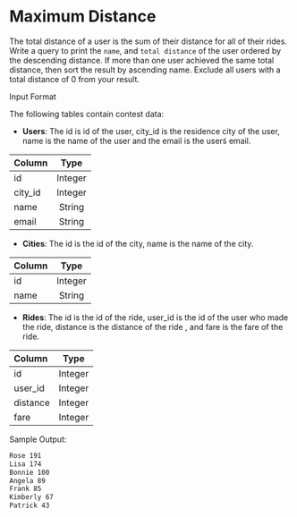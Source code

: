Maximum Distance
================

The total distance of a user is the sum of their distance for all of their rides. Write a query to print the `name`, and `total distance` of the user ordered by the descending distance. If more than one user achieved the same total distance, then sort the result by ascending name. Exclude all users with a total distance of 0 from your result.

Input Format

The following tables contain contest data:

- **Users**: The id is id of the user, city_id is the residence city of the user, name is the name of the user and the email is the userś email.

|Column|Type|
|:-|:-:|
|id|Integer|
|city_id|Integer|
|name|String|
|email|String|

- **Cities**: The id is the id of the city, name is the name of the city.

|Column|Type|
|:-|:-:|
|id|Integer|
|name|String|

- **Rides**: The id is the id of the ride, user_id is the id of the user who made the ride, distance is the distance of the ride , and fare is the fare of the ride.

|Column|Type|
|:-|:-:|
|id|Integer|
|user_id|Integer|
|distance|Integer|
|fare|Integer|

Sample Output:

```txt
Rose 191
Lisa 174
Bonnie 100
Angela 89
Frank 85
Kimberly 67
Patrick 43
```
